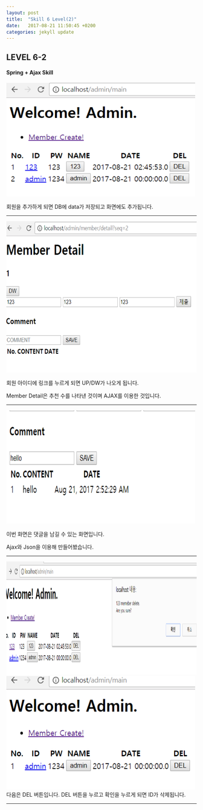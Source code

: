 ```yaml
---
layout: post
title:  "Skill 6 Level(2)"
date:   2017-08-21 11:50:45 +0200
categories: jekyll update
---
```


## LEVEL 6-2
#### Spring + Ajax Skill

<img src="/assets/spring5.jpg" style="width:500px; height:300px;">
 
회원을 추가하게 되면 DB에 data가 저장되고 화면에도 추가됩니다.

- - -

<img src="/assets/spring6.jpg" style="width:600px; height:400px;">

회원 아이디에 링크를 누르게 되면 UP/DW가 나오게 됩니다. 

Member Detail은 추천 수를 나타낸 것이며 AJAX를 이용한 것입니다.

- - -

<img src="/assets/spring7.jpg" style="width:500px; height:300px;">

이번 화면은 댓글을 남길 수 있는 화면입니다. 

Ajax와 Json을 이용해 만들어봤습니다. 

- - -

<img src="/assets/spring8.jpg" style="width:800px; height:300px;">
<img src="/assets/spring9.jpg" style="width:500px; height:300px;">
다음은 DEL 버튼입니다. DEL 버튼을 누르고 확인을 누르게 되면 ID가 삭제됩니다.

- - - 